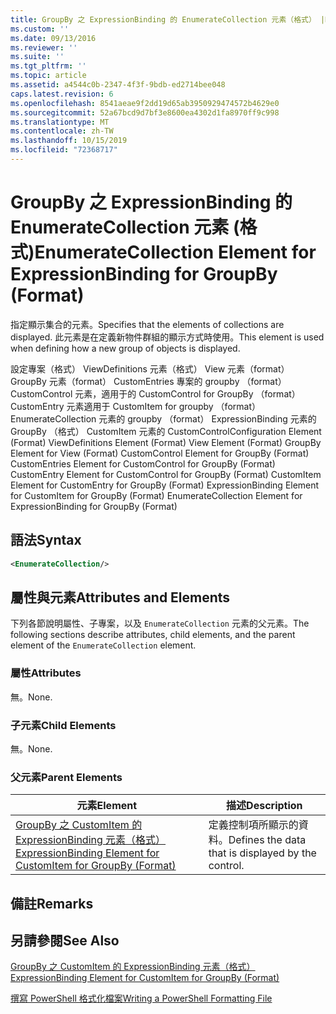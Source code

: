 ```yaml
---
title: GroupBy 之 ExpressionBinding 的 EnumerateCollection 元素（格式） |Microsoft Docs
ms.custom: ''
ms.date: 09/13/2016
ms.reviewer: ''
ms.suite: ''
ms.tgt_pltfrm: ''
ms.topic: article
ms.assetid: a4544c0b-2347-4f3f-9bdb-ed2714bee048
caps.latest.revision: 6
ms.openlocfilehash: 8541aeae9f2dd19d65ab3950929474572b4629e0
ms.sourcegitcommit: 52a67bcd9d7bf3e8600ea4302d1fa8970ff9c998
ms.translationtype: MT
ms.contentlocale: zh-TW
ms.lasthandoff: 10/15/2019
ms.locfileid: "72368717"
---
```

# <a name="enumeratecollection-element-for-expressionbinding-for-groupby-format"></a><span data-ttu-id="e9690-102">GroupBy 之 ExpressionBinding 的 EnumerateCollection 元素 (格式)</span><span class="sxs-lookup"><span data-stu-id="e9690-102">EnumerateCollection Element for ExpressionBinding for GroupBy (Format)</span></span>

<span data-ttu-id="e9690-103">指定顯示集合的元素。</span><span class="sxs-lookup"><span data-stu-id="e9690-103">Specifies that the elements of collections are displayed.</span></span> <span data-ttu-id="e9690-104">此元素是在定義新物件群組的顯示方式時使用。</span><span class="sxs-lookup"><span data-stu-id="e9690-104">This element is used when defining how a new group of objects is displayed.</span></span>

<span data-ttu-id="e9690-105">設定專案（格式） ViewDefinitions 元素（格式） View 元素（format） GroupBy 元素（format） CustomEntries 專案的 groupby （format） CustomControl 元素，適用于的 CustomControl for GroupBy （format） CustomEntry 元素適用于 CustomItem for groupby （format） EnumerateCollection 元素的 groupby （format） ExpressionBinding 元素的 GroupBy （格式） CustomItem 元素的 CustomControl</span><span class="sxs-lookup"><span data-stu-id="e9690-105">Configuration Element (Format) ViewDefinitions Element (Format) View Element (Format) GroupBy Element for View (Format) CustomControl Element for GroupBy (Format) CustomEntries Element for CustomControl for GroupBy (Format) CustomEntry Element for CustomControl for GroupBy (Format) CustomItem Element for CustomEntry for GroupBy (Format) ExpressionBinding Element for CustomItem for GroupBy (Format) EnumerateCollection Element for ExpressionBinding for GroupBy (Format)</span></span>

## <a name="syntax"></a><span data-ttu-id="e9690-106">語法</span><span class="sxs-lookup"><span data-stu-id="e9690-106">Syntax</span></span>

```xml
<EnumerateCollection/>
```

## <a name="attributes-and-elements"></a><span data-ttu-id="e9690-107">屬性與元素</span><span class="sxs-lookup"><span data-stu-id="e9690-107">Attributes and Elements</span></span>

<span data-ttu-id="e9690-108">下列各節說明屬性、子專案，以及 `EnumerateCollection` 元素的父元素。</span><span class="sxs-lookup"><span data-stu-id="e9690-108">The following sections describe attributes, child elements, and the parent element of the `EnumerateCollection` element.</span></span>

### <a name="attributes"></a><span data-ttu-id="e9690-109">屬性</span><span class="sxs-lookup"><span data-stu-id="e9690-109">Attributes</span></span>

<span data-ttu-id="e9690-110">無。</span><span class="sxs-lookup"><span data-stu-id="e9690-110">None.</span></span>

### <a name="child-elements"></a><span data-ttu-id="e9690-111">子元素</span><span class="sxs-lookup"><span data-stu-id="e9690-111">Child Elements</span></span>

<span data-ttu-id="e9690-112">無。</span><span class="sxs-lookup"><span data-stu-id="e9690-112">None.</span></span>

### <a name="parent-elements"></a><span data-ttu-id="e9690-113">父元素</span><span class="sxs-lookup"><span data-stu-id="e9690-113">Parent Elements</span></span>

|<span data-ttu-id="e9690-114">元素</span><span class="sxs-lookup"><span data-stu-id="e9690-114">Element</span></span>|<span data-ttu-id="e9690-115">描述</span><span class="sxs-lookup"><span data-stu-id="e9690-115">Description</span></span>|
|-------------|-----------------|
|[<span data-ttu-id="e9690-116">GroupBy 之 CustomItem 的 ExpressionBinding 元素（格式）</span><span class="sxs-lookup"><span data-stu-id="e9690-116">ExpressionBinding Element for CustomItem for GroupBy (Format)</span></span>](./expressionbinding-element-for-customitem-for-groupby-format.md)|<span data-ttu-id="e9690-117">定義控制項所顯示的資料。</span><span class="sxs-lookup"><span data-stu-id="e9690-117">Defines the data that is displayed by the control.</span></span>|

## <a name="remarks"></a><span data-ttu-id="e9690-118">備註</span><span class="sxs-lookup"><span data-stu-id="e9690-118">Remarks</span></span>

## <a name="see-also"></a><span data-ttu-id="e9690-119">另請參閱</span><span class="sxs-lookup"><span data-stu-id="e9690-119">See Also</span></span>

[<span data-ttu-id="e9690-120">GroupBy 之 CustomItem 的 ExpressionBinding 元素（格式）</span><span class="sxs-lookup"><span data-stu-id="e9690-120">ExpressionBinding Element for CustomItem for GroupBy (Format)</span></span>](./expressionbinding-element-for-customitem-for-groupby-format.md)

[<span data-ttu-id="e9690-121">撰寫 PowerShell 格式化檔案</span><span class="sxs-lookup"><span data-stu-id="e9690-121">Writing a PowerShell Formatting File</span></span>](./writing-a-powershell-formatting-file.md)
